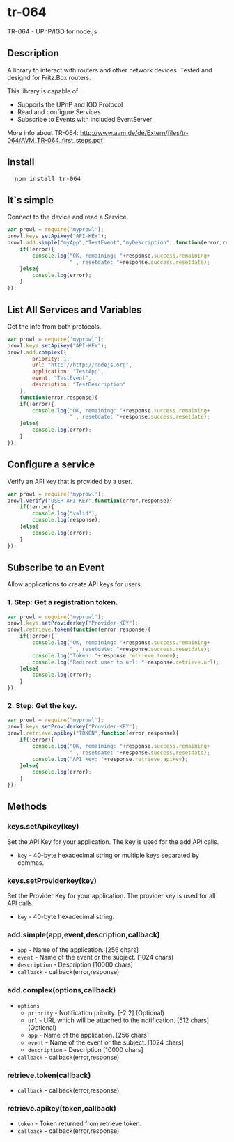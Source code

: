 tr-064
======

TR-064 - UPnP/IGD for node.js

## Description

A library to interact with routers and other network devices.
Tested and designd for Fritz.Box routers.

This library is capable of:
* Supports the UPnP and IGD Protocol
* Read and configure Services
* Subscribe to Events with included EventServer

More info about TR-064: http://www.avm.de/de/Extern/files/tr-064/AVM_TR-064_first_steps.pdf

## Install

<pre>
  npm install tr-064
</pre>

## It`s simple

Connect to the device and read a Service.

```javascript
var prowl = require('myprowl');
prowl.keys.setApikey("API-KEY");
prowl.add.simple("myApp","TestEvent","myDescription", function(error,response){
	if(!error){
		console.log("OK, remaining: "+response.success.remaining+
					" , resetdate: "+response.success.resetdate);
	}else{
		console.log(error);
	}
});
```

## List All Services and Variables

Get the info from both protocols.

```javascript
var prowl = require('myprowl');
prowl.keys.setApikey("API-KEY");
prowl.add.complex({
		priority: 1,
		url: "http://http://nodejs.org",
		application: "TestApp",
		event: "TestEvent",
		description: "TestDescription"
	}, 
	function(error,response){
	if(!error){
		console.log("OK, remaining: "+response.success.remaining+
					" , resetdate: "+response.success.resetdate);
	}else{
		console.log(error);
	}
});
```

## Configure a service

Verify an API key that is provided by a user.

```javascript
var prowl = require('myprowl');
prowl.verify("USER-API-KEY",function(error,response){
	if(!error){
		console.log("valid");
		console.log(response);
	}else{
		console.log(error);
	}
});
```

## Subscribe to an Event

Allow applications to create API keys for users.

### 1. Step: Get a registration token.

```javascript
var prowl = require('myprowl');
prowl.keys.setProviderkey("Provider-KEY");
prowl.retrieve.token(function(error,response){
	if(!error){
		console.log("OK, remaining: "+response.success.remaining+
					" , resetdate: "+response.success.resetdate);
		console.log("Token: "+response.retrieve.token);
		console.log("Redirect user to url: "+response.retrieve.url);
	}else{
		console.log(error);
	}
});
```

### 2. Step: Get the key.

```javascript
var prowl = require('myprowl');
prowl.keys.setProviderkey("Provider-KEY");
prowl.retrieve.apikey("TOKEN",function(error,response){
	if(!error){
		console.log("OK, remaining: "+response.success.remaining+
					" , resetdate: "+response.success.resetdate);
		console.log("API key: "+response.retrieve.apikey);
	}else{
		console.log(error);
	}
});
```

## Methods

### keys.setApikey(key)

Set the API Key for your application. The key is used for the add API calls.

* `key` - 40-byte hexadecimal string or multiple keys separated by commas.

### keys.setProviderkey(key)

Set the Provider Key for your application. The provider key is used for all API calls.

* `key` - 40-byte hexadecimal string.

### add.simple(app,event,description,callback)

* `app` - Name of the application. [256 chars]
* `event` - Name of the event or the subject. [1024 chars]
* `description` - Description [10000 chars]
* `callback` - callback(error,response)

### add.complex(options,callback)

* `options`
    * `priority` - Notification priority. [-2,2] (Optional)
    * `url` - URL which will be attached to the notification. [512 chars] (Optional)
    * `app` - Name of the application. [256 chars]
    * `event` - Name of the event or the subject. [1024 chars]
    * `description` - Description [10000 chars]
* `callback` - callback(error,response)

### retrieve.token(callback)

* `callback` - callback(error,response)

### retrieve.apikey(token,callback)

* `token` - Token returned from retrieve.token.
* `callback` - callback(error,response)
